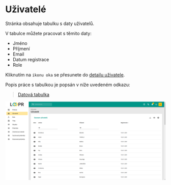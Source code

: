 # Uživatelé
Stránka obsahuje tabulku s daty uživatelů.

V tabulce můžete pracovat s těmito daty:
*  Jméno
*  Příjmení
*  Email
*  Datum registrace
*  Role

Kliknutím na `ikonu oka` se přesunete do [detailu uživatele](cs/pages/user-detail/).

Popis práce s tabulkou je popsán v níže uvedeném odkazu:
> [Datová tabulka](cs/components/materialTable/)

![](images/table.png)
